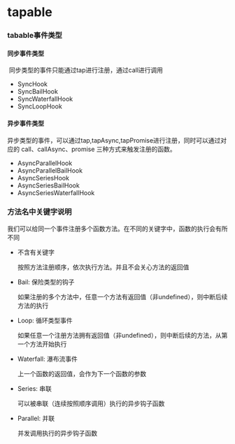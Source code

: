 # tapable

### tabable事件类型

#### 同步事件类型

​	同步类型的事件只能通过tap进行注册，通过call进行调用

- SyncHook
- SyncBailHook
- SyncWaterfallHook
- SyncLoopHook

#### 异步事件类型

​		异步类型的事件，可以通过tap,tapAsync,tapPromise进行注册，同时可以通过对应的 call、callAsync、promise 三种方式来触发注册的函数。

- AsyncParallelHook
- AsyncParallelBailHook
- AsyncSeriesHook
- AsyncSeriesBailHook
- AsyncSeriesWaterfallHook

### 方法名中关键字说明

我们可以给同一个事件注册多个函数方法。在不同的关键字中，函数的执行会有所不同

- 不含有关键字

  按照方法注册顺序，依次执行方法。并且不会关心方法的返回值

- Bail: 保险类型的钩子

  如果注册的多个方法中，任意一个方法有返回值（非undefined），则中断后续方法的执行

- Loop: 循环类型事件

  如果任意一个注册方法拥有返回值（非undefined），则中断后续的方法，从第一个方法开始执行

- Waterfall: 瀑布流事件

  上一个函数的返回值，会作为下一个函数的参数

- Series: 串联

  可以被串联（连续按照顺序调用）执行的异步钩子函数

- Parallel: 并联

  并发调用执行的异步钩子函数



